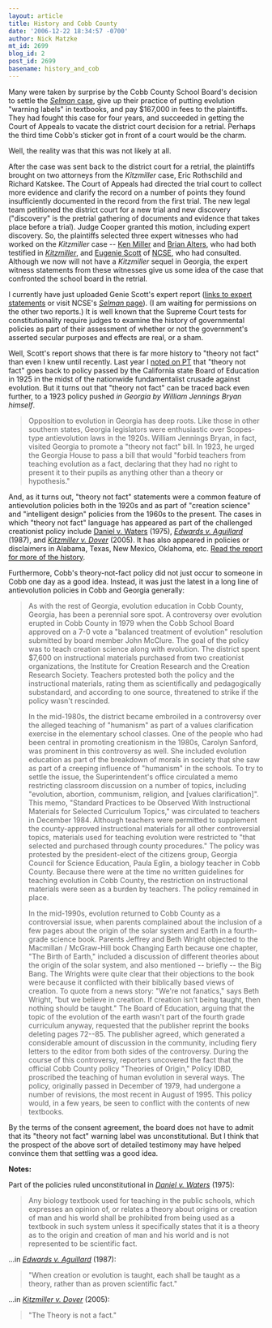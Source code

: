 ```yaml
---
layout: article
title: History and Cobb County
date: '2006-12-22 18:34:57 -0700'
author: Nick Matzke
mt_id: 2699
blog_id: 2
post_id: 2699
basename: history_and_cob
---
```

Many were taken by surprise by the Cobb County School Board's decision to settle the [_Selman_ case](http://ncse.com/creationism/legal/selman-v-cobb-county-textbook-disclaimer-case-0), give up their practice of putting evolution "warning labels" in textbooks, and pay $167,000 in fees to the plaintiffs.  They had fought this case for four years, and succeeded in getting the Court of Appeals to vacate the district court decision for a retrial.  Perhaps the third time Cobb's sticker got in front of a court would be the charm.

Well, the reality was that this was not likely at all. 

After the case was sent back to the district court for a retrial, the plaintiffs brought on two attorneys from the _Kitzmiller_ case, Eric Rothschild and Richard Katskee.  The Court of Appeals had directed the trial court to collect more evidence and clarify the record on a number of points they found insufficiently documented in the record from the first trial.  The new legal team petitioned the district court for a new trial and new discovery ("discovery" is the pretrial gathering of documents and evidence that takes place before a trial).  Judge Cooper granted this motion, including expert discovery.  So, the plaintiffs selected three expert witnesses who had worked on the _Kitzmiller_ case -- [Ken Miller](http://www.millerandlevine.com/km/evol/) and [Brian Alters](http://reporter-archive.mcgill.ca/Rep/r3017/alters.html), who had both testified in [_Kitzmiller_](http://www.talkorigins.org/faqs/dover/kitzmiller_v_dover.html), and [Eugenie Scott](http://www.ncseweb.org/ourstaff.asp#scott) of [NCSE](http://ncse.com/), who had consulted.  Although we now will not have a _Kitzmiller_ sequel in Georgia, the expert witness statements from these witnesses give us some idea of the case that confronted the school board in the retrial.

I currently have just uploaded Genie Scott's expert report ([links to expert statements](http://ncse.com/creationism/legal/selman-v-cobb-county-retrial-settlement) or visit NCSE's [_Selman_ page](http://ncse.com/creationism/legal/selman-v-cobb-county-textbook-disclaimer-case-0)).  (I am waiting for permissions on the other two reports.)  It is well known that the Supreme Court tests for constitutionality require judges to examine the history of governmental policies as part of their assessment of whether or not the government's asserted secular purposes and effects are real, or a sham.

Well, Scott's report shows that there is far more history to "theory not fact" than even I knew until recently.  Last year I [noted on PT](http://www.pandasthumb.org/archives/2005/12/theory_not_fact.html) that "theory not fact" goes back to policy passed by the California state Board of Education in 1925 in the midst of the nationwide fundamentalist crusade against evolution.  But it turns out that "theory not fact" can be traced back even further, to a 1923 policy pushed _in Georgia by William Jennings Bryan himself_.

> Opposition to evolution in Georgia has deep roots. Like those in other southern states, Georgia legislators were enthusiastic over Scopes-type antievolution laws in the 1920s. William Jennings Bryan, in fact, visited Georgia to promote a "theory not fact" bill. In 1923, he urged the Georgia House to pass a bill that would "forbid teachers from teaching evolution as a fact, declaring that they had no right to present it to their pupils as anything other than a theory or hypothesis."

And, as it turns out, "theory not fact" statements were a common feature of antievolution policies both in the 1920s and as part of "creation science" and "intelligent design" policies from the 1960s to the present.  The cases in which "theory not fact" language has appeared as part of the challenged creationist policy include [Daniel v. Waters](http://www.talkorigins.org/faqs/daniel-v-waters.html) (1975), _[Edwards v. Aguillard](http://www.talkorigins.org/faqs/edwards-v-aguillard.html)_ (1987), and _[Kitzmiller v. Dover](http://www.talkorigins.org/faqs/dover/kitzmiller_v_dover_decision.html#p1)_ (2005). It has also appeared in policies or disclaimers in Alabama, Texas, New Mexico, Oklahoma, etc. [Read the report for more of the history](http://ncse.com/creationism/legal/selman-v-cobb-county-textbook-disclaimer-case-0).

Furthermore, Cobb's theory-not-fact policy did not just occur to someone in Cobb one day as a good idea.  Instead, it was just the latest in a long line of antievolution policies in Cobb and Georgia generally:

> As with the rest of Georgia, evolution education in Cobb County, Georgia, has been a perennial sore spot. A controversy over evolution erupted in Cobb County in 1979 when the Cobb School Board approved on a 7-0 vote a "balanced treatment of evolution" resolution submitted by board member John McClure. The goal of the policy was to teach creation science along with evolution. The district spent $7,600 on instructional materials purchased from two creationist organizations, the Institute for Creation Research and the Creation Research Society. Teachers protested both the policy and the instructional materials, rating them as scientifically and pedagogically substandard, and according to one source, threatened to strike if the policy wasn't rescinded.
> 
> In the mid-1980s, the district became embroiled in a controversy over the alleged teaching of "humanism" as part of a values clarification exercise in the elementary school classes. One of the people who had been central in promoting creationism in the 1980s, Carolyn Sanford, was prominent in this controversy as well. She included evolution education as part of the breakdown of morals in society that she saw as part of a creeping influence of "humanism" in the schools. To try to settle the issue, the Superintendent's office circulated a memo restricting classroom discussion on a number of topics, including "evolution, abortion, communism, religion, and \[values clarification\]". This memo, "Standard Practices to be Observed With Instructional Materials for Selected Curriculum Topics," was circulated to teachers in December 1984. Although teachers were permitted to supplement the county-approved instructional materials for all other controversial topics, materials used for teaching evolution were restricted to "that selected and purchased through county procedures." The policy was protested by the president-elect of the citizens group, Georgia Council for Science Education, Paula Eglin, a biology teacher in Cobb County. Because there were at the time no written guidelines for teaching evolution in Cobb County, the restriction on instructional materials were seen as a burden by teachers. The policy remained in place.
> 
> In the mid-1990s, evolution returned to Cobb County as a controversial issue, when parents complained about the inclusion of a few pages about the origin of the solar system and Earth in a fourth-grade science book. Parents Jeffrey and Beth Wright objected to the Macmillan / McGraw-Hill book Changing Earth because one chapter, "The Birth of Earth," included a discussion of different theories about the origin of the solar system, and also mentioned -- briefly -- the Big Bang. The Wrights were quite clear that their objections to the book were because it conflicted with their biblically based views of creation. To quote from a news story: "We're not fanatics," says Beth Wright, "but we believe in creation. If creation isn't being taught, then nothing should be taught." The Board of Education, arguing that the topic of the evolution of the earth wasn't part of the fourth grade curriculum anyway, requested that the publisher reprint the books deleting pages 72--85. The publisher agreed, which generated a considerable amount of discussion in the community, including fiery letters to the editor from both sides of the controversy. During the course of this controversy, reporters uncovered the fact that the official Cobb County policy "Theories of Origin," Policy IDBD, proscribed the teaching of human evolution in several ways. The policy, originally passed in December of 1979, had undergone a number of revisions, the most recent in August of 1995. This policy would, in a few years, be seen to conflict with the contents of new textbooks.

By the terms of the consent agreement, the board does not have to admit that its "theory not fact" warning label was unconstitutional.  But I think that the prospect of the above sort of detailed testimony may have helped convince them that settling was a good idea.

**Notes:**

Part of the policies ruled unconstitutional in [_Daniel v. Waters_](http://www.talkorigins.org/faqs/daniel-v-waters.html) (1975):

> Any biology textbook used for teaching in the public schools, which expresses an opinion of, or relates a theory about origins or creation of man and his world shall be prohibited from being used as a textbook in such system unless it specifically states that it is a theory as to the origin and creation of man and his world and is not represented to be scientific fact.

...in [_Edwards v. Aguillard_](http://www.talkorigins.org/faqs/edwards-v-aguillard.html) (1987):

> "When creation or evolution is taught, each shall be taught as a theory, rather than as proven scientific fact."

...in [_Kitzmiller v. Dover_](http://www.talkorigins.org/faqs/dover/kitzmiller_v_dover_decision.html) (2005):

> "The Theory is not a fact."
